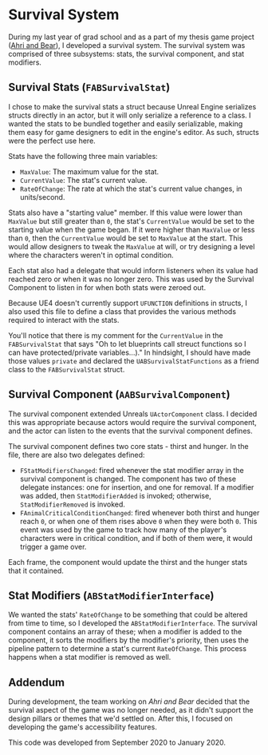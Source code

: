 # Survival System
During my last year of grad school and as a part of my thesis game project
([Ahri and Bear](https://ahriandbear.com)), I developed a survival system. The
survival system was comprised of three subsystems: stats, the survival component,
and stat modifiers.

## Survival Stats (`FABSurvivalStat`)
I chose to make the survival stats a struct because Unreal Engine serializes 
structs directly in an actor, but it will only serialize a reference to a class.
I wanted the stats to be bundled together and easily serializable, making them
easy for game designers to edit in the engine's editor. As such, structs were the
perfect use here.

Stats have the following three main variables:
 - `MaxValue`: The maximum value for the stat.
 - `CurrentValue`: The stat's current value.
 - `RateOfChange`: The rate at which the stat's current value changes, in units/second.

Stats also have a "starting value" member. If this value were lower than 
`MaxValue` but still greater than `0`, the stat's `CurrentValue` would be set to 
the starting value when the game began. If it were higher than `MaxValue` or less 
than `0`, then the `CurrentValue` would be set to `MaxValue` at the start. This would allow designers to tweak the `MaxValue` at will, or try designing a level where the characters weren't in optimal condition.

Each stat also had a delegate that would inform listeners when its value had reached zero or when it was no longer zero. This was used by the Survival Component to listen in for when both stats were zeroed out.

Because UE4 doesn't currently support `UFUNCTION` definitions in structs, I also 
used this file to define a class that provides the various methods required to 
interact with the stats.

You'll notice that there is my comment for the `CurrentValue` in the 
`FABSurvivalStat` that says "Oh to let blueprints call streuct functions so I
can have protected/private variables...)." In hindsight, I should have made those
values `private` and declared the `UABSurvivalStatFunctions` as a friend class to the `FABSurvivalStat` struct.

## Survival Component (`AABSurvivalComponent`)
The survival component extended Unreals `UActorComponent` class. I decided this 
was appropriate because actors would require the survival component, and the actor
can listen to the events that the survival component defines.

The survival component defines two core stats - thirst and hunger. In the file,
there are also two delegates defined:
 - `FStatModifiersChanged`: fired whenever the stat modifier array in the survival component is changed. The component has two of these delegate instances: one for insertion, and one for removal. If a modifier was added, then `StatModifierAdded` is invoked; otherwise, `StatModifierRemoved` is invoked.
 - `FAnimalCriticalConditionChanged`: fired whenever both thirst and hunger reach `0`, or when one of them rises above `0` when they were both `0`. This event was used by the game to track how many of the player's characters were in critical condition, and if both of them were, it would trigger a game over.

Each frame, the component would update the thirst and the hunger stats that it contained.

## Stat Modifiers (`ABStatModifierInterface`)
We wanted the stats' `RateOfChange` to be something that could be altered from
time to time, so I developed the `ABStatModifierInterface`. The survival 
component contains an array of these; when a modifier is added to the component, 
it sorts the modifiers by the modifier's priority, then uses the pipeline pattern
to determine a stat's current `RateOfChange`. This process happens when a stat modifier is removed as well.

## Addendum
During development, the team working on _Ahri and Bear_ decided that the
survival aspect of the game was no longer needed, as it didn't support the
design pillars or themes that we'd settled on. After this, I focused on
developing the game's accessibility features.

This code was developed from September 2020 to January 2020.
